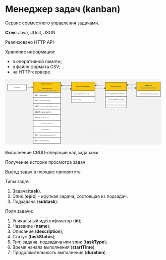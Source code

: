 # Менеджер задач (kanban)
Cервис совместного управления задачами.

**Стек**: Java, JUnit, JSON

Реализовано HTTP API

Хранение информации:
 - в оперативной памяти;
 - в файле формата CSV;
 - на HTTP-сервере.

<p align="center">
<img src="resources\schema.PNG">
</p>
Выполнение CRUD-операций над задачами

Получение истории просмотра задач

Вывод задач в порядке приоритета


Типы задач: 
1. Задача(**task**).
2. Эпик (**epic**) - крупная задача, состоящая из подзадач.
3. Подзадача (**subtask**).

Поля задачи:
1. Уникальный идентификатор (**id**);
2. Название (**name**);
3. Описание (**description**);
4. Статус (**taskStatus**);
5. Тип: задача, подзадача или эпик (**taskType**);
6. Время начала выполнения (**startTime**);
7. Продолжительность выполнения (**duration**).

